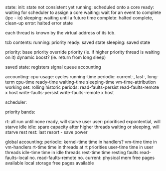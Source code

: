 
state:
  init:     state not consistent yet
  running:  scheduled onto a core
  ready:    waiting for scheduler to assign a core
  waiting:  wait for an event to complete (ipc - io)
  sleeping: waiting until a future time 
  complete: halted complete, clean-up
  error:    halted error state


each thread is known by the virtual address of its tcb. 


tcb contents:
  running:   priority
  ready:     saved state
  sleeping:  saved state

priority:
  base priority
  override priority (ie. if higher priority thread is waiting on it)
  dynamic boost? (ie. return from long sleep)

saved state:
  registers
  signal queue
  accounting
  
accounting:
  cpu-usage:
    cycles
    running-time
    periodic: current-, last-, long- term
        cpu-time
        ready-time
        waiting-time
        sleeping-time
        vm-time-attribution
  working set:
    rolling historic periods:
      read-faults-persist
      read-faults-remote x host
      write-faults-persist
      write-faults-remote x host



scheduler:

priority bands:

  rt:           all run until none ready, will starve user
  user:         prioritised expontential, will starve idle
  idle:         spare capacity after higher threads waiting or sleeping, will starve rest
  rest:         last resort - save power      

global accounting:
  periodic:
      kernel-time           time in handlers?
      vm-time               time in vm-handlers
      rt-time               time in threads at rt priorities
      user-time             time in user threads
      idle-time             time in idle threads
      rest-time             time resting
      faults
      read-faults-local     no.
      read-faults-remote    no. 
  current:
    physical mem free       pages available
    local storage free      pages available
  